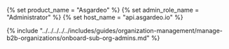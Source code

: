{% set product_name = "Asgardeo" %}
{% set admin_role_name = "Administrator" %}
{% set host_name = "api.asgardeo.io" %}

{% include "../../../../../includes/guides/organization-management/manage-b2b-organizations/onboard-sub-org-admins.md" %}